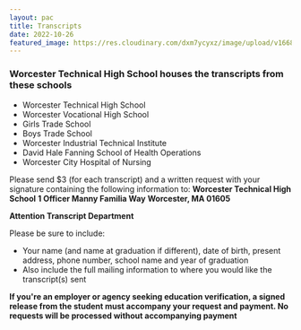 ```yaml
---
layout: pac
title: Transcripts
date: 2022-10-26
featured_image: https://res.cloudinary.com/dxm7ycyxz/image/upload/v1668016920/2022/04/northfolk-Ok76F6yW2iA-unsplash-1_x9ziry.jpg
---
```


### Worcester Technical High School houses the transcripts from these schools

- Worcester Technical High School
- Worcester Vocational High School
- Girls Trade School
- Boys Trade School
- Worcester Industrial Technical Institute
- David Hale Fanning School of Health Operations
- Worcester City Hospital of Nursing


Please send $3 (for each transcript) and a written request with your signature containing the following information to:
**Worcester Technical High School**
**1 Officer Manny Familia Way**
**Worcester, MA 01605**

**Attention Transcript Department**

Please be sure to include:
- Your name (and name at graduation if different), date of birth, present address, phone number, school name and year of graduation
- Also include the full mailing information to where you would like the transcript(s) sent


**If you're an employer or agency seeking education verification, a signed release from the student must accompany your request and payment. No requests will be processed without accompanying payment**